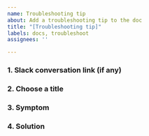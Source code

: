 ```yaml
---
name: Troubleshooting tip
about: Add a troubleshooting tip to the doc
title: "[Troubleshooting tip]"
labels: docs, troubleshoot
assignees: ''

---
```


<!--Thank you for deciding to add a troubleshooting tip to the documentation. Before you create the issue, you can review the existing [Troubleshooting tips](https://docs.zowe.org/stable/troubleshoot/troubleshooting.html) to check if the issue and solution has already been documented. If not, provide the following information to help the content team understand and document the tip. -->

### 1. Slack conversation link (if any)

<!--Provide a link to the troubleshooting conversation on Slack if any. For example, https://ibm-systems-z.slack.com/archives/CA2PBRTEH/p1585547402007900-->

### 2. Choose a title

<!--Name it after the problem you're trying to solve, using the terms users are likely to type into the search . For example, `Cannot log in to the Zowe Desktop`, `npm install -g command fails due to an EPERM error`.-->

### 3. Symptom

<!--Describe the problem and symptom as other people would experience it. For example, `When you open apps in the desktop, a page is displayed with the message "The plugin failed to load." `-->

### 4. Solution

<!--Describe the possible causes and how to fix the problem. Add screenshots, illustrations as necessary.-->
